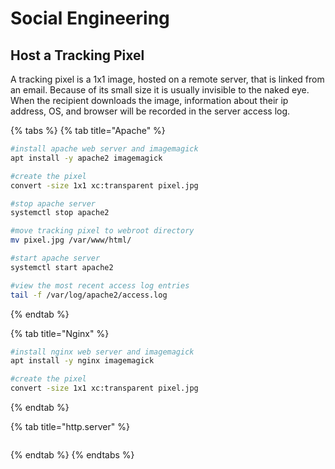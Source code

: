 # Social Engineering

## Host a Tracking Pixel

A tracking pixel is a 1x1 image, hosted on a remote server, that is linked from an email. Because of its small size it is usually invisible to the naked eye. When the recipient downloads the image, information about their ip address, OS, and browser will be recorded in the server access log.

{% tabs %}
{% tab title="Apache" %}
```bash
#install apache web server and imagemagick
apt install -y apache2 imagemagick

#create the pixel
convert -size 1x1 xc:transparent pixel.jpg

#stop apache server
systemctl stop apache2

#move tracking pixel to webroot directory
mv pixel.jpg /var/www/html/

#start apache server
systemctl start apache2

#view the most recent access log entries
tail -f /var/log/apache2/access.log
```
{% endtab %}

{% tab title="Nginx" %}
```bash
#install nginx web server and imagemagick
apt install -y nginx imagemagick

#create the pixel
convert -size 1x1 xc:transparent pixel.jpg
```
{% endtab %}

{% tab title="http.server" %}
```

```
{% endtab %}
{% endtabs %}

